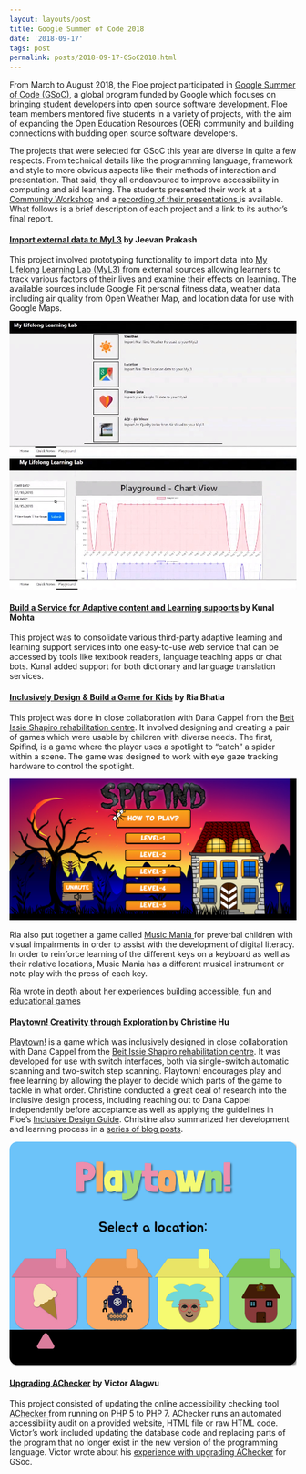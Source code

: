 ```yaml
---
layout: layouts/post
title: Google Summer of Code 2018
date: '2018-09-17'
tags: post
permalink: posts/2018-09-17-GSoC2018.html
---
```

<p>
From March to August 2018, the Floe project participated in
<a href="https://summerofcode.withgoogle.com/organizations/6584170814373888/#projects">
Google Summer of Code (GSoC)</a>,
a global program funded by Google which focuses on bringing student developers into open source
software development. Floe team members mentored five students in a variety of projects, with the
aim of expanding the Open Education Resources (OER) community and building connections with budding
open source software developers.
</p><p>
The projects that were selected for GSoC this year are diverse in quite a few respects. From
technical details like the programming language, framework and style to more obvious aspects like
their methods of interaction and presentation. That said, they all endeavoured to improve
accessibility in computing and aid learning. The students presented their work at a
<a href="https://wiki.fluidproject.org/display/fluid/Community+workshops"> Community Workshop</a>
and a
<a href="https://idrc.cachefly.net/wiki.fluidproject.org/videos/IDRC_CommunityWorkshop_GoogleSummer
OfCode_StudentPresentations_2018-08-15.mp4">recording of their presentations </a>
is available. What follows is a brief description of each project and a link to its author’s final report.
</p>
<h4><a href="https://summerofcode.withgoogle.com/archive/2018/projects/5924252133883904/">Import
 external data to MyL3</a> by Jeevan Prakash</h4>
<p>
This project involved prototyping functionality to import data into
<a href="https://wiki.fluidproject.org/x/CQHBAg">My Lifelong Learning Lab (MyL3) </a>
from external sources allowing learners to track various factors of their lives and examine their
effects on learning. The available sources include Google Fit personal fitness data, weather data
including air quality from Open Weather Map, and location data for use with Google Maps.
</p>
<img src="images/myl3-gsoc-quicknotes.jpg" alt="MyL3 Quick Note icons for Weather, Location,
 Fitness Data and Air Quality"/>
<img src="images/myl3-gsoc-playground.jpg" alt="MyL3 Playground line graph chart of various
 factors being tracked over time"/>
<h4><a href="https://summerofcode.withgoogle.com/archive/2018/projects/4917819695169536/">
Build a Service for Adaptive content and Learning supports</a> by Kunal Mohta</h4>
<p>
This project was to consolidate various third-party adaptive learning and learning support services
into one easy-to-use web service that can be accessed by tools like textbook readers, language
teaching apps or chat bots. Kunal added support for both dictionary and language translation services.
</p>
<h4><a href="https://summerofcode.withgoogle.com/archive/2018/projects/4632759091855360/">Inclusively
 Design & Build a Game for Kids</a> by Ria Bhatia</h4>
<p>
This project was done in close collaboration with Dana Cappel from the
<a href="https://en.beitissie.org.il">Beit Issie Shapiro rehabilitation centre</a>.
It involved designing and creating a pair of games which were usable by children with diverse needs.
The first, Spifind, is a game where the player uses a spotlight to “catch” a spider within a scene.
The game was designed to work with eye gaze tracking hardware to control the spotlight.
</p>
<img src="images/Spifind.png" alt="Spifind Video Game Splash Screen"/>
<p>
Ria also put together a game called
<a href="https://build.fluidproject.org/lab/music-mania/">Music Mania </a>
for preverbal children with visual impairments in order to assist with the development of digital
literacy. In order to reinforce learning of the different keys on a keyboard as well as their
relative locations, Music Mania has a different musical instrument or note play with the press of
each key.
</p> <p>
Ria wrote in depth about her experiences
<a href="https://snow.idrc.ocadu.ca/articles/gsoc/"> building accessible, fun and educational games </a>
</p>
<h4><a href="https://summerofcode.withgoogle.com/archive/2018/projects/5783910386499584/">Playtown!
 Creativity through Exploration</a> by Christine Hu</h4>
<p>
<a href="https://build.fluidproject.org/lab/playtown/">Playtown!</a> is a game which was inclusively
designed in close collaboration with Dana Cappel from the
<a href="https://en.beitissie.org.il">Beit Issie Shapiro rehabilitation centre</a>.
It was developed for use with switch interfaces, both via single-switch automatic scanning and
two-switch step scanning. Playtown! encourages play and free learning by allowing the player to
decide which parts of the game to tackle in what order. Christine conducted a great deal of research
into the inclusive design process, including reaching out to Dana Cappel independently before
acceptance as well as applying the guidelines in Floe’s
<a href="https://guide.inclusivedesign.ca/index.html">Inclusive Design Guide</a>. Christine also
summarized her development and learning process in a
<a href="http://blog.christinehu.org/">series of blog posts</a>.
</p>
<img src="images/Playtown.jpg" alt="Playtown Video Game Menue Screen"/>
<h4><a href="https://summerofcode.withgoogle.com/archive/2018/projects/6021790975393792/">Upgrading
 AChecker</a> by Victor Alagwu</h4>
<p>
This project consisted of updating the online accessibility checking tool
<a href="https://achecker.ca/checker/index.php">AChecker </a> from running on
PHP 5 to PHP 7. AChecker runs an automated accessibility audit on a provided website, HTML file or
raw HTML code. Victor’s work included updating the database code and replacing parts of the program
that no longer exist in the new version of the programming language.
Victor wrote about his <a href="https://medium.com/@Victoralagwu/the-journey-as-a-gsocer-upgrading-
achecker-week-1-15ed9f1b2fb0">experience with upgrading AChecker</a> for GSoc.
</p>
